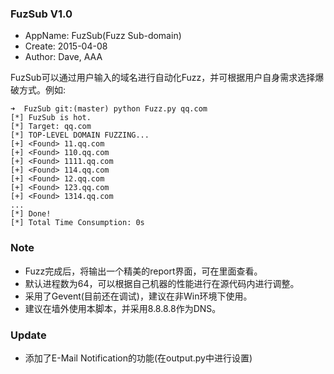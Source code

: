 ### FuzSub V1.0
+ AppName: FuzSub(Fuzz Sub-domain)
+ Create: 2015-04-08
+ Author: Dave, AAA

FuzSub可以通过用户输入的域名进行自动化Fuzz，并可根据用户自身需求选择爆破方式。例如:

    ➜  FuzSub git:(master) python Fuzz.py qq.com
    [*] FuzSub is hot.
    [*] Target: qq.com
    [*] TOP-LEVEL DOMAIN FUZZING...
    [+] <Found> 11.qq.com
    [+] <Found> 110.qq.com
    [+] <Found> 1111.qq.com
    [+] <Found> 114.qq.com
    [+] <Found> 12.qq.com
    [+] <Found> 123.qq.com
    [+] <Found> 1314.qq.com
    ...
    [*] Done!
    [*] Total Time Consumption: 0s


### Note

+ Fuzz完成后，将输出一个精美的report界面，可在里面查看。
+ 默认进程数为64，可以根据自己机器的性能进行在源代码内进行调整。
+ 采用了Gevent(目前还在调试)，建议在非Win环境下使用。
+ 建议在墙外使用本脚本，并采用8.8.8.8作为DNS。

### Update

+ 添加了E-Mail Notification的功能(在output.py中进行设置)
